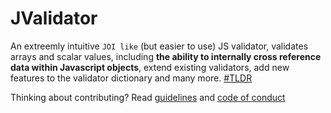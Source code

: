 # JValidator

An extreemly intuitive `JOI like` (but easier to use) JS validator, validates arrays and scalar values, including **the ability to internally cross reference data within Javascript objects**, extend existing validators, add new features to the validator dictionary and many more. [#TLDR]()

Thinking about contributing? Read [guidelines](CONTRIBUTING_GUIDELINES.md) and [code of conduct](CODE_OF_CONDUCT.md)
